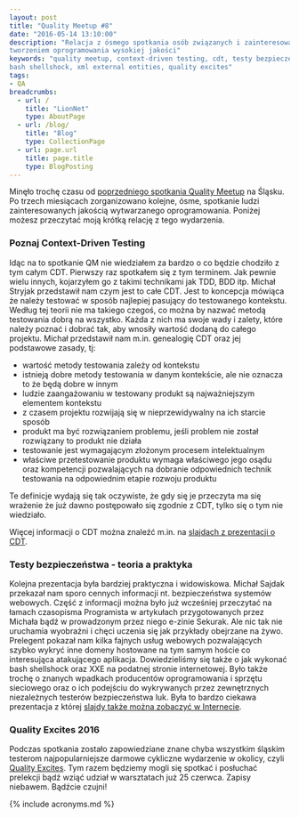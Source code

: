 ```yaml
---
layout: post
title: "Quality Meetup #8"
date: "2016-05-14 13:10:00"
description: "Relacja z ósmego spotkania osób związanych i zainteresowanych 
tworzeniem oprogramowania wysokiej jakości"
keywords: "quality meetup, context-driven testing, cdt, testy bezpieczeństwa,
bash shellshock, xml external entities, quality excites"
tags:
- QA
breadcrumbs:
  - url: /
    title: "LionNet"
    type: AboutPage
  - url: /blog/
    title: "Blog"
    type: CollectionPage
  - url: page.url
    title: page.title
    type: BlogPosting
---
```


Minęło trochę czasu od [poprzedniego spotkania Quality Meetup][1] na Śląsku. 
Po trzech miesiącach zorganizowano kolejne, ósme, spotkanie ludzi zainteresowanych
jakością wytwarzanego oprogramowania. Poniżej możesz przeczytać moją krótką relację
z tego wydarzenia.

### Poznaj Context-Driven Testing

Idąc na to spotkanie QM nie wiedziałem za bardzo o co będzie chodziło z tym całym
CDT. Pierwszy raz spotkałem się z tym terminem. Jak pewnie wielu innych, kojarzyłem
go z takimi technikami jak TDD, BDD itp. Michał Stryjak przedstawił nam czym jest
to całe CDT. Jest to koncepcja mówiąca że należy testować w sposób najlepiej
pasujący do testowanego kontekstu. Według tej teorii nie ma takiego czegoś, co 
można by nazwać metodą testowania dobrą na wszystko. Każda  z nich ma swoje wady i
zalety, które należy poznać i dobrać tak, aby wnosiły wartość dodaną do całego
projektu. Michał przedstawił nam m.in. genealogię CDT oraz jej podstawowe zasady, 
tj:

 * wartość metody testowania zależy od kontekstu
 * istnieją dobre metody testowania w danym kontekście, ale nie oznacza to że
będą dobre w innym
 * ludzie zaangażowaniu w testowany produkt są najważniejszym elementem kontekstu
 * z czasem projektu rozwijają się w nieprzewidywalny na ich starcie sposób
 * produkt ma być rozwiązaniem problemu, jeśli problem nie został rozwiązany to
produkt nie działa
 * testowanie jest wymagającym złożonym procesem intelektualnym
 * właściwe przetestowanie produktu wymaga właściwego jego osądu oraz kompetencji
pozwalających na dobranie odpowiednich technik testowania na odpowiednim etapie 
rozwoju produktu

Te definicje wydają się tak oczywiste, że gdy się je przeczyta ma się wrażenie że
już dawno postępowało się zgodnie z CDT, tylko się o tym nie wiedziało.

Więcej informacji o CDT można znaleźć m.in. na [slajdach z prezentacji o CDT][2].

### Testy bezpieczeństwa - teoria a praktyka

Kolejna prezentacja była bardziej praktyczna i widowiskowa. Michał Sajdak przekazał
nam sporo cennych informacji nt. bezpieczeństwa systemów webowych. Część z 
informacji można było już wcześniej przeczytać na łamach czasopisma Programista
w artykułach przygotowanych przez Michała bądź w prowadzonym przez niego e-zinie
Sekurak. Ale nic tak nie uruchamia wyobraźni i chęci uczenia się jak przykłady
obejrzane na żywo. Prelegent pokazał nam kilka fajnych usług webowych pozwalających
szybko wykryć inne domeny hostowane na tym samym hoście co interesująca atakującego
aplikacja. Dowiedzieliśmy się także o jak wykonać bash shellshock oraz XXE na 
podatnej stronie internetowej. Było także trochę o znanych wpadkach producentów
oprogramowania i sprzętu sieciowego oraz o ich podejściu do wykrywanych przez
zewnętrznych niezależnych testerów bezpieczeństwa luk. Była to bardzo ciekawa 
prezentacja z której [slajdy także można zobaczyć w Internecie][3].

### Quality Excites 2016

Podczas spotkania zostało zapowiedziane znane chyba wszystkim śląskim testerom
najpopularniejsze darmowe cykliczne wydarzenie w okolicy, czyli [Quality Excites][4].
Tym razem będziemy mogli się spotkać i posłuchać prelekcji bądź wziąć udział w
warsztatach już 25 czerwca. Zapisy niebawem. Bądźcie czujni!

[1]: {{site.url}}/2016/02/13/quality-meetup-7.html
[2]: http://www.slideshare.net/FutureProcessing/micha-stryjak-poznaj-contextdriven-testing
[3]: http://www.slideshare.net/FutureProcessing/micha-sajdak-testy-bezpieczestwa-teoria-a-praktyka
[4]: https://qualityexcites.pl/

{% include acronyms.md %}